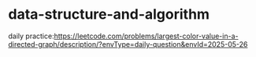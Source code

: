 # data-structure-and-algorithm
daily practice:https://leetcode.com/problems/largest-color-value-in-a-directed-graph/description/?envType=daily-question&envId=2025-05-26
